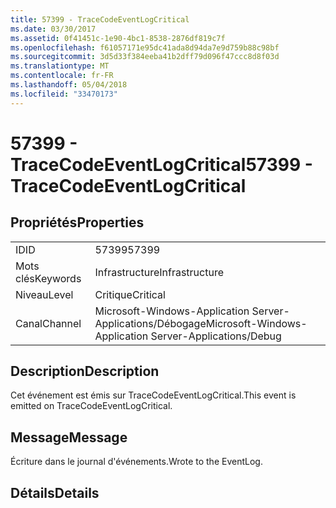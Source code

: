 ```yaml
---
title: 57399 - TraceCodeEventLogCritical
ms.date: 03/30/2017
ms.assetid: 0f41451c-1e90-4bc1-8538-2876df819c7f
ms.openlocfilehash: f61057171e95dc41ada8d94da7e9d759b88c98bf
ms.sourcegitcommit: 3d5d33f384eeba41b2dff79d096f47ccc8d8f03d
ms.translationtype: MT
ms.contentlocale: fr-FR
ms.lasthandoff: 05/04/2018
ms.locfileid: "33470173"
---
```

# <a name="57399---tracecodeeventlogcritical"></a><span data-ttu-id="f4c21-102">57399 - TraceCodeEventLogCritical</span><span class="sxs-lookup"><span data-stu-id="f4c21-102">57399 - TraceCodeEventLogCritical</span></span>
## <a name="properties"></a><span data-ttu-id="f4c21-103">Propriétés</span><span class="sxs-lookup"><span data-stu-id="f4c21-103">Properties</span></span>  
  
|||  
|-|-|  
|<span data-ttu-id="f4c21-104">ID</span><span class="sxs-lookup"><span data-stu-id="f4c21-104">ID</span></span>|<span data-ttu-id="f4c21-105">57399</span><span class="sxs-lookup"><span data-stu-id="f4c21-105">57399</span></span>|  
|<span data-ttu-id="f4c21-106">Mots clés</span><span class="sxs-lookup"><span data-stu-id="f4c21-106">Keywords</span></span>|<span data-ttu-id="f4c21-107">Infrastructure</span><span class="sxs-lookup"><span data-stu-id="f4c21-107">Infrastructure</span></span>|  
|<span data-ttu-id="f4c21-108">Niveau</span><span class="sxs-lookup"><span data-stu-id="f4c21-108">Level</span></span>|<span data-ttu-id="f4c21-109">Critique</span><span class="sxs-lookup"><span data-stu-id="f4c21-109">Critical</span></span>|  
|<span data-ttu-id="f4c21-110">Canal</span><span class="sxs-lookup"><span data-stu-id="f4c21-110">Channel</span></span>|<span data-ttu-id="f4c21-111">Microsoft-Windows-Application Server-Applications/Débogage</span><span class="sxs-lookup"><span data-stu-id="f4c21-111">Microsoft-Windows-Application Server-Applications/Debug</span></span>|  
  
## <a name="description"></a><span data-ttu-id="f4c21-112">Description</span><span class="sxs-lookup"><span data-stu-id="f4c21-112">Description</span></span>  
 <span data-ttu-id="f4c21-113">Cet événement est émis sur TraceCodeEventLogCritical.</span><span class="sxs-lookup"><span data-stu-id="f4c21-113">This event is emitted on TraceCodeEventLogCritical.</span></span>  
  
## <a name="message"></a><span data-ttu-id="f4c21-114">Message</span><span class="sxs-lookup"><span data-stu-id="f4c21-114">Message</span></span>  
 <span data-ttu-id="f4c21-115">Écriture dans le journal d'événements.</span><span class="sxs-lookup"><span data-stu-id="f4c21-115">Wrote to the EventLog.</span></span>  
  
## <a name="details"></a><span data-ttu-id="f4c21-116">Détails</span><span class="sxs-lookup"><span data-stu-id="f4c21-116">Details</span></span>
